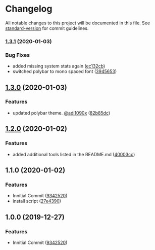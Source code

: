 # Changelog

All notable changes to this project will be documented in this file. See [standard-version](https://github.com/conventional-changelog/standard-version) for commit guidelines.

### [1.3.1](https://github.com/polaroidkidd/linux-setup/compare/v1.3.0...v1.3.1) (2020-01-03)


### Bug Fixes

* added missing system stats again ([ec132cb](https://github.com/polaroidkidd/linux-setup/commit/ec132cb6b9b957b41ce4f18bcdcaae27e628dc9c))
* switched polybar to mono spaced font ([3945653](https://github.com/polaroidkidd/linux-setup/commit/3945653ab30aba31dc63d8ac67bfea7eb1eb9595))

## [1.3.0](https://github.com/polaroidkidd/linux-setup/compare/v1.2.0...v1.3.0) (2020-01-03)


### Features

* updated polybar theme. [@adi1090x](https://github.com/adi1090x) ([82b85dc](https://github.com/polaroidkidd/linux-setup/commit/82b85dc2b34513f8853d2fb505f50b982fcd9b59))

## [1.2.0](https://github.com/polaroidkidd/linux-setup/compare/v1.1.0...v1.2.0) (2020-01-02)


### Features

* added additional tools listed in the README.md ([40003cc](https://github.com/polaroidkidd/linux-setup/commit/40003cc5ff8b2ac767e84123740a3b7936181674))

## 1.1.0 (2020-01-02)


### Features

* Innitial Commit ([9342520](https://github.com/polaroidkidd/linux-setup/commit/9342520142c2d6596d0651adf0652c9c2903fd44))
* install script ([27e4390](https://github.com/polaroidkidd/linux-setup/commit/27e4390e60f3a4af8367b051b8c1d5cb6c399ab2))

## 1.0.0 (2019-12-27)


### Features

* Innitial Commit ([9342520](https://github.com/polaroidkidd/linux-setup/commit/9342520142c2d6596d0651adf0652c9c2903fd44))
